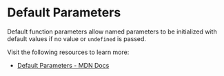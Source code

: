 # Default Parameters

Default function parameters allow named parameters to be initialized with default values if no value or `undefined` is passed.

Visit the following resources to learn more:

- [Default Parameters - MDN Docs](https://developer.mozilla.org/en-US/docs/Web/JavaScript/Reference/Functions/Default_parameters)

